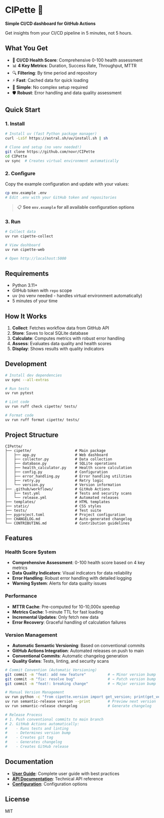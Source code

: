 # CIPette 🧪

**Simple CI/CD dashboard for GitHub Actions**

Get insights from your CI/CD pipeline in 5 minutes, not 5 hours.

## What You Get

- 🏥 **CI/CD Health Score**: Comprehensive 0-100 health assessment
- 📊 **4 Key Metrics**: Duration, Success Rate, Throughput, MTTR
- 🔍 **Filtering**: By time period and repository
- ⚡ **Fast**: Cached data for quick loading
- 🎯 **Simple**: No complex setup required
- 🛡️ **Robust**: Error handling and data quality assessment

## Quick Start

### 1. Install

```bash
# Install uv (fast Python package manager)
curl -LsSf https://astral.sh/uv/install.sh | sh

# Clone and setup (no venv needed!)
git clone https://github.com/novr/CIPette
cd CIPette
uv sync  # Creates virtual environment automatically
```

### 2. Configure

Copy the example configuration and update with your values:

```bash
cp env.example .env
# Edit .env with your GitHub token and repositories
```

> 📋 **See `env.example` for all available configuration options**

### 3. Run

```bash
# Collect data
uv run cipette-collect

# View dashboard
uv run cipette-web

# Open http://localhost:5000
```

## Requirements

- Python 3.11+
- GitHub token with `repo` scope
- uv (no venv needed - handles virtual environment automatically)
- 5 minutes of your time

## How It Works

1. **Collect**: Fetches workflow data from GitHub API
2. **Store**: Saves to local SQLite database
3. **Calculate**: Computes metrics with robust error handling
4. **Assess**: Evaluates data quality and health scores
5. **Display**: Shows results with quality indicators

## Development

```bash
# Install dev dependencies
uv sync --all-extras

# Run tests
uv run pytest

# Lint code
uv run ruff check cipette/ tests/

# Format code
uv run ruff format cipette/ tests/
```

## Project Structure

```
CIPette/
├── cipette/                    # Main package
│   ├── app.py                  # Web dashboard
│   ├── collector.py            # Data collection
│   ├── database.py             # SQLite operations
│   ├── health_calculator.py    # Health score calculation
│   ├── config.py               # Configuration
│   ├── error_handling.py       # Error handling utilities
│   ├── retry.py                # Retry logic
│   └── version.py              # Version information
├── .github/workflows/          # GitHub Actions
│   ├── test.yml                # Tests and security scans
│   └── release.yml             # Automated releases
├── templates/                  # HTML templates
├── static/                     # CSS styles
├── tests/                      # Test suite
├── pyproject.toml              # Project configuration
├── CHANGELOG.md                # Auto-generated changelog
└── CONTRIBUTING.md             # Contribution guidelines
```

## Features

### Health Score System
- **Comprehensive Assessment**: 0-100 health score based on 4 key metrics
- **Data Quality Indicators**: Visual indicators for data reliability
- **Error Handling**: Robust error handling with detailed logging
- **Warning System**: Alerts for data quality issues

### Performance
- **MTTR Cache**: Pre-computed for 10-10,000x speedup
- **Metrics Cache**: 1-minute TTL for fast loading
- **Incremental Updates**: Only fetch new data
- **Error Recovery**: Graceful handling of calculation failures

### Version Management
- **Automatic Semantic Versioning**: Based on conventional commits
- **GitHub Actions Integration**: Automated releases on push to main
- **Conventional Commits**: Automatic changelog generation
- **Quality Gates**: Tests, linting, and security scans

```bash
# Commit Convention (Automatic Versioning)
git commit -m "feat: add new feature"          # → Minor version bump
git commit -m "fix: resolve bug"               # → Patch version bump
git commit -m "feat!: breaking change"         # → Major version bump

# Manual Version Management
uv run python -c "from cipette.version import get_version; print(get_version())"  # Show current version
uv run semantic-release version --print        # Preview next version
uv run semantic-release changelog              # Generate changelog

# Release Process
# 1. Push conventional commits to main branch
# 2. GitHub Actions automatically:
#    - Runs tests and linting
#    - Determines version bump
#    - Creates git tag
#    - Generates changelog
#    - Creates GitHub release
```

## Documentation

- **[User Guide](docs/USER_GUIDE.md)**: Complete user guide with best practices
- **[API Documentation](docs/API.md)**: Technical API reference
- **[Configuration](env.example)**: Configuration options

## License

MIT